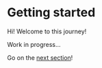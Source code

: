 # Getting started

Hi! Welcome to this journey!

Work in progress...

Go on the [next section](/getting-started/first-boot)!
